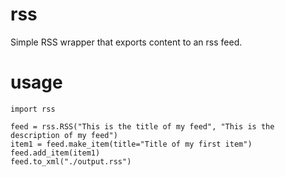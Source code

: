 rss
===

Simple RSS wrapper that exports content to an rss feed. 

usage
===

	import rss
	
	feed = rss.RSS("This is the title of my feed", "This is the description of my feed")
	item1 = feed.make_item(title="Title of my first item")
	feed.add_item(item1) 
	feed.to_xml("./output.rss")

